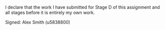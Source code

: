 I declare that the work I have submitted for Stage D of this assignment and all stages before it is entirely my own work.

Signed: Alex Smith (u5838800)
